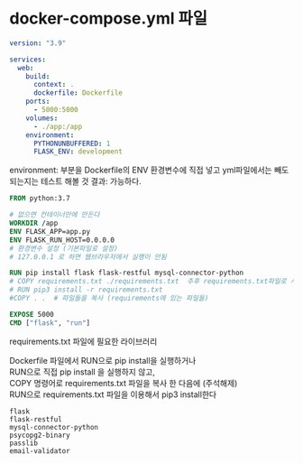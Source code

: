 # docker-compose.yml 파일
```yml
version: "3.9"

services: 
  web:
    build:
      context: .
      dockerfile: Dockerfile
    ports:
      - 5000:5000
    volumes:
      - ./app:/app
    environment:
      PYTHONUNBUFFERED: 1
      FLASK_ENV: development

```

environment: 부분을 Dockerfile의 ENV 환경변수에 직접 넣고 yml파일에서는 빼도 되는지는 테스트 해볼 것
결과: 가능하다.  

```Dockerfile
FROM python:3.7

# 없으면 컨테이너안에 만든다
WORKDIR /app
ENV FLASK_APP=app.py
ENV FLASK_RUN_HOST=0.0.0.0
# 환경변수 설정 (기본파일로 설정)
# 127.0.0.1 로 하면 웹브라우저에서 실행이 안됨

RUN pip install flask flask-restful mysql-connector-python
# COPY requirements.txt ./requirements.txt  추후 requirements.txt파일로 사용할 경우
# RUN pip3 install -r requirements.txt
#COPY . .  # 파일들을 복사 (requirements에 있는 파일들)

EXPOSE 5000
CMD ["flask", "run"]

```



requirements.txt 파일에 필요한 라이브러리     

Dockerfile 파일에서 RUN으로 pip install을 실행하거나   
RUN으로 직접 pip install 을 실행하지 않고,   
COPY 명령어로 requirements.txt 파일을 복사 한 다음에 (주석해제)   
RUN으로 requirements.txt 파일을 이용해서 pip3 install한다   
```
flask
flask-restful
mysql-connector-python
psycopg2-binary
passlib
email-validator
```

